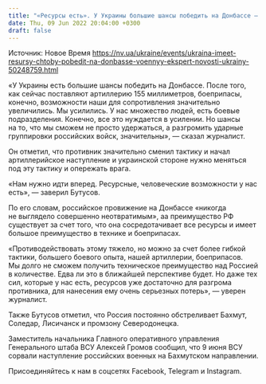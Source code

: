 ```yaml
---
title: "«Ресурсы есть». У Украины большие шансы победить на Донбассе — Бутусов"
date: Thu, 09 Jun 2022 20:04:00 +0300
draft: false
---
```

Источник: Новое Время https://nv.ua/ukraine/events/ukraina-imeet-resursy-chtoby-pobedit-na-donbasse-voennyy-ekspert-novosti-ukrainy-50248759.html


«У Украины есть большие шансы победить на Донбассе. После того, как сейчас поставляют артиллерию 155 миллиметров, боеприпасы, конечно, возможности наши для сопротивления значительно увеличились. Мы усилились. У нас множество людей, есть боевые подразделения. Конечно, все это нуждается в усилении. Но шансы на то, что мы сможем не просто удержаться, а разгромить ударные группировки российских войск, значительны», — сказал журналист.

Он отметил, что противник значительно сменил тактику и начал артиллерийское наступление и украинской стороне нужно меняться под эту тактику и опережать врага.

«Нам нужно идти вперед. Ресурсные, человеческие возможности у нас есть», — заверил Бутусов.

По его словам, российское провижение на Донбассе «никогда не выглядело совершенно неотвратимым», аа преимущество РФ существует за счет того, что она сосредотачивает все ресурсы и имеет большое преимущество в технике и боеприпасах.

«Противодействовать этому тяжело, но можно за счет более гибкой тактики, большего боевого опыта, нашей артиллерии, боеприпасов. Мы долго не сможем получить техническое преимущество над Россией в количестве. Едва ли это в ближайшей перспективе будет. Но даже тех сил, которые у нас есть, ресурсов уже достаточно для разгрома противника, для нанесения ему очень серьезных потерь», — уверен журналист.

Также Бутусов отметил, что Россия постоянно обстреливает Бахмут, Соледар, Лисичанск и промзону Северодонецка.

Заместитель начальника Главного оперативного управления Генерального штаба ВСУ Алексей Громов сообщил, что 9 июня ВСУ сорвали наступление российских военных на Бахмутском направлении.

Присоединяйтесь к нам в соцсетях Facebook, Telegram и Instagram.
